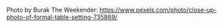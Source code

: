 Photo by Burak The Weekender: https://www.pexels.com/photo/close-up-photo-of-formal-table-setting-735869/
